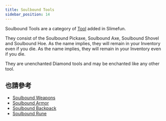 ```yaml
---
title: Soulbound Tools
sidebar_position: 14
---
```


Soulbound Tools are a category of [Tool](Tools) added in Slimefun.

They consist of the Soulbound Pickaxe, Soulbound Axe, Soulbound Shovel and Soulbound Hoe. As the name implies, they will remain in your Inventory even if you die. As the name implies, they will remain in your Inventory even if you die.

They are unenchanted Diamond tools and may be enchanted like any other tool.

## 也請參考

* [Soulbound Weapons](Soulbound-Weapons)
* [Soulbound Armor](Soulbound-Armor)
* [Soulbound Backpack](Soulbound-Backpack)
* [Soulbound Rune](Soulbound-Rune)
